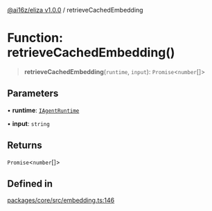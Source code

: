 [@ai16z/eliza v1.0.0](../index.md) / retrieveCachedEmbedding

# Function: retrieveCachedEmbedding()

> **retrieveCachedEmbedding**(`runtime`, `input`): `Promise`\<`number`[]\>

## Parameters

• **runtime**: [`IAgentRuntime`](../interfaces/IAgentRuntime.md)

• **input**: `string`

## Returns

`Promise`\<`number`[]\>

## Defined in

[packages/core/src/embedding.ts:146](https://github.com/ai16z/eliza/blob/main/packages/core/src/embedding.ts#L146)

